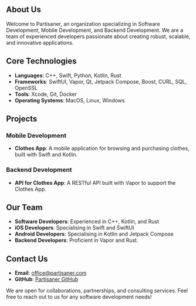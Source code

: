 ## About Us

Welcome to Partisaner, an organization specializing in Software Development, Mobile Development, and Backend Development. We are a team of experienced developers passionate about creating robust, scalable, and innovative applications.



## Core Technologies

- **Languages**: C++, Swift, Python, Kotlin, Rust
- **Frameworks**: SwiftUI, Vapor, Qt, Jetpack Compose, Boost, CURL, SQL, OpenSSL
- **Tools**: Xcode, Git, Docker
- **Operating Systems**: MacOS, Linux, Windows



## Projects

### Mobile Development

- **Clothes App**: A mobile application for browsing and purchasing clothes, built with Swift and Kotlin.

### Backend Development

- **API for Clothes App**: A RESTful API built with Vapor to support the Clothes App.



## Our Team

- **Software Developers**: Experienced in C++, Kotlin, and Rust
- **iOS Developers**: Specialising in Swift and SwiftUI 
- **Android Developers**: Specialising in Kotlin and Jetpack Compose
- **Backend Developers**: Proficient in Vapor and Rust.



## Contact Us

- **Email**: [office@partisaner.com](mailto:office@partisaner.com)
- **GitHub**: [Partisaner GitHub](https://github.com/Partisaner)



We are open for collaborations, partnerships, and consulting services. Feel free to reach out to us for any software development needs!

